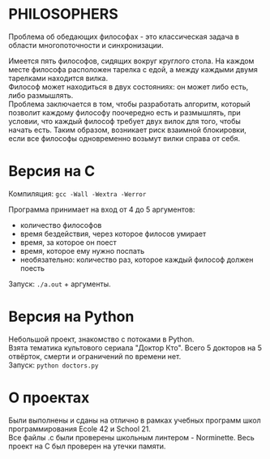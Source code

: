 PHILOSOPHERS
============

Проблема об обедающих философах - это классическая задача в области многопоточности и синхронизации.  

Имеется пять философов, сидящих вокруг круглого стола. На каждом месте философа расположен тарелка с едой, а между каждыми двумя тарелками находится вилка.  
Философ может находиться в двух состояниях: он может либо есть, либо размышлять.  
Проблема заключается в том, чтобы разработать алгоритм, который позволит каждому философу поочередно есть и размышлять, при условии, что каждый философ требует двух вилок для того, чтобы начать есть. Таким образом, возникает риск взаимной блокировки, если все философы одновременно возьмут вилки справа от себя.

# Версия на С
Компиляция: `gcc -Wall -Wextra -Werror`  

Программа принимает на вход от 4 до 5 аргументов:  
- количество философов
- время бездействия, через которое филосов умирает
- время, за которое он поест
- время, которое ему нужно поспать
- необязательно: количество раз, которое каждый философ должен поесть

Запуск: `./a.out` + аргументы.

# Версия на Python

Небольшой проект, знакомство с потоками в Python.  
Взята тематика культового сериала "Доктор Кто".
Всего 5 докторов на 5 отвёрток, смерти и ограничений по времени нет.  
Запуск: `python doctors.py`

# О проектах
Были выполнены и сданы на отлично в рамках учебных программ школ программирования Ecole 42 и School 21.  
Все файлы .c были проверены школьным линтером - Norminette. Весь проект на С был проверен на утечки памяти.
